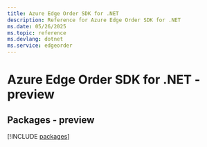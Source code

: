 ```yaml
---
title: Azure Edge Order SDK for .NET
description: Reference for Azure Edge Order SDK for .NET
ms.date: 05/26/2025
ms.topic: reference
ms.devlang: dotnet
ms.service: edgeorder
---
```

# Azure Edge Order SDK for .NET - preview
## Packages - preview
[!INCLUDE [packages](edge-order-index.md)]